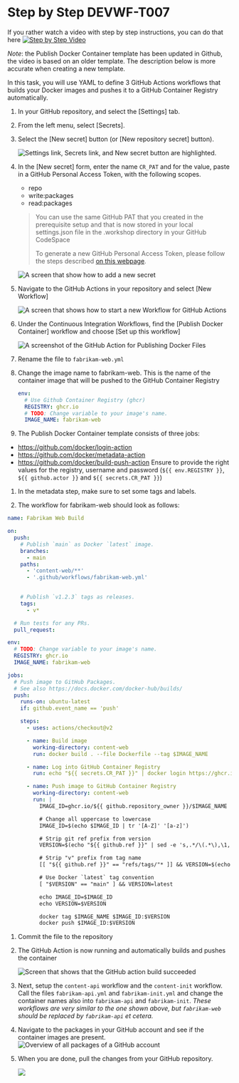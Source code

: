 # Step by Step DEVWF-T007

If you rather watch a video with step by step instructions, you can do that here
[![Step by Step Video](https://img.youtube.com/vi/2FgK5SNVFCA/0.jpg)](https://www.youtube.com/watch?v=2FgK5SNVFCA)

*Note*: the Publish Docker Container template has been updated in Github, the video is based on an older template. The description below is more accurate when creating a new template.

In this task, you will use YAML to define 3 GitHub Actions workflows that builds your Docker images and pushes it to a GitHub Container Registry automatically.

1. In your GitHub repository, and select the [Settings] tab.

1. From the left menu, select [Secrets].

1. Select the [New secret] button (or [New repository secret] button).

    ![Settings link, Secrets link, and New secret button are highlighted.](/Assets/2020-08-24-21-45-42.png "GitHub Repository secrets")

1. In the [New secret] form, enter the name `CR_PAT` and for the value, paste in a GitHub Personal Access Token, with the following scopes.

    * repo
    * write:packages
    * read:packages

    > You can use the same GitHub PAT that you created in the prerequisite setup and that is now stored in your local settings.json file in the .workshop directory in your GitHub CodeSpace
    >
    > To generate a new GitHub Personal Access Token, please follow the steps described [on this webpage](https://docs.github.com/en/free-pro-team@latest/github/authenticating-to-github/creating-a-personal-access-token).

    ![A screen that show how to add a new secret](/Assets/newsecret.png)

1. Navigate to the GitHub Actions in your repository and select [New Workflow]

    ![A screen that shows how to start a new Workflow for GitHub Actions](/Assets/newworkflow.png)

1. Under the Continuous Integration Workflows, find the [Publish Docker Container] workflow and choose [Set up this workflow]

    ![A screenshot of the GitHub Action for Publishing Docker Files](/Assets/PublishDocker.png)

1. Rename the file to `fabrikam-web.yml`
1. Change the image name to fabrikam-web. This is the name of the container image that will be pushed to the GitHub Container Registry

    ```YAML
    env:
      # Use Github Container Registry (ghcr)
      REGISTRY: ghcr.io
      # TODO: Change variable to your image's name.
      IMAGE_NAME: fabrikam-web
    ```

1. The Publish Docker Container template consists of three jobs:
* https://github.com/docker/login-action
* https://github.com/docker/metadata-action
* https://github.com/docker/build-push-action
Ensure to provide the right values for the registry, username and password (`${{ env.REGISTRY }}`, `${{ github.actor }}` and `${{ secrets.CR_PAT }}`)

1. In the metadata step, make sure to set some tags and labels.

1. The workflow for fabrikam-web should look as follows:

```YAML
name: Fabrikam Web Build

on:
  push:
    # Publish `main` as Docker `latest` image.
    branches:
      - main
    paths:
      - 'content-web/**'
      - '.github/workflows/fabrikam-web.yml'
      

    # Publish `v1.2.3` tags as releases.
    tags:
      - v*

  # Run tests for any PRs.
  pull_request:

env:
  # TODO: Change variable to your image's name.
  REGISTRY: ghcr.io
  IMAGE_NAME: fabrikam-web

jobs:
  # Push image to GitHub Packages.
  # See also https://docs.docker.com/docker-hub/builds/
  push:
    runs-on: ubuntu-latest
    if: github.event_name == 'push'

    steps:
      - uses: actions/checkout@v2

      - name: Build image
        working-directory: content-web
        run: docker build . --file Dockerfile --tag $IMAGE_NAME

      - name: Log into GitHub Container Registry
        run: echo "${{ secrets.CR_PAT }}" | docker login https://ghcr.io -u ${{ github.actor }} --password-stdin

      - name: Push image to GitHub Container Registry
        working-directory: content-web
        run: |
          IMAGE_ID=ghcr.io/${{ github.repository_owner }}/$IMAGE_NAME

          # Change all uppercase to lowercase
          IMAGE_ID=$(echo $IMAGE_ID | tr '[A-Z]' '[a-z]')

          # Strip git ref prefix from version
          VERSION=$(echo "${{ github.ref }}" | sed -e 's,.*/\(.*\),\1,')

          # Strip "v" prefix from tag name
          [[ "${{ github.ref }}" == "refs/tags/"* ]] && VERSION=$(echo $VERSION | sed -e 's/^v//')

          # Use Docker `latest` tag convention
          [ "$VERSION" == "main" ] && VERSION=latest

          echo IMAGE_ID=$IMAGE_ID
          echo VERSION=$VERSION

          docker tag $IMAGE_NAME $IMAGE_ID:$VERSION
          docker push $IMAGE_ID:$VERSION
```

1. Commit the file to the repository
1. The GitHub Action is now running and automatically builds and pushes the container

    ![Screen that shows that the GitHub action build succeeded](/Assets/buildsucceed.png)

1. Next, setup the `content-api` workflow and the `content-init` workflow. Call the files `fabrikam-api.yml` and `fabrikam-init.yml` and change the container names also into `fabrikam-api` and `fabrikam-init`.
*These workflows are very similar to the one shown above, but `fabrikam-web` should be replaced by `fabrikam-api` et cetera.*

1. Navigate to the packages in your GitHub account and see if the container images are present.
    ![Overview of all packages of a GitHub account](/Assets/packages.png)

1. When you are done, pull the changes from your GitHub repository.

    ![](/Assets/2020-10-05-12-10-11.png)
